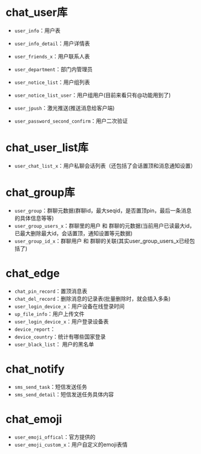 # chat_user库

- `user_info`：用户表
- `user_info_detail`：用户详情表
- `user_friends_x`：用户联系人表
- `user_department`：部门内管理员

- `user_notice_list`：用户组列表
- `user_notice_list_user`：用户组用户(目前来看只有@功能用到了)
- `user_jpush`：激光推送(推送消息给客户端)
- `user_password_second_confirm`：用户二次验证

# chat_user_list库

- `user_chat_list_x`：用户私聊会话列表（还包括了会话置顶和消息通知设置）


# chat_group库

- `user_group`：群聊元数据(群聊id，最大seqid，是否置顶pin，最后一条消息的具体信息等等)
- `user_group_users_x`：群聊里的用户 和 群聊的元数据(当前用户已读最大id，已最大删除最大id，会话置顶，通知设置等元数据)
- `user_group_id_x`：群聊用户 和 群聊的关联(其实user_group_users_x已经包括了)


# chat_edge

- `chat_pin_record`：置顶消息表
- `chat_del_record`：删除消息的记录表(批量删除时，就会插入多条)
- `user_login_device_x`：用户设备在线登录时间
- `up_file_info`：用户上传文件
- `user_login_device_x`：用户登录设备表
- `device_report`：
- `device_country`：统计有哪些国家登录
- `user_black_list`： 用户的黑名单


# chat_notify

- `sms_send_task`：短信发送任务
- `sms_send_detail`：短信发送任务具体内容


# chat_emoji

- `user_emoji_offical`：官方提供的
- `user_emoji_custom_x`：用户自定义的emoji表情